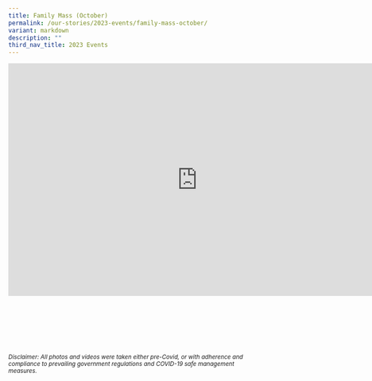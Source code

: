 ```yaml
---
title: Family Mass (October)
permalink: /our-stories/2023-events/family-mass-october/
variant: markdown
description: ""
third_nav_title: 2023 Events
---
```

<iframe allowfullscreen="true" height="469" width="760" frameborder="0" src="https://docs.google.com/presentation/d/e/2PACX-1vTG0zM8Q0xS5DDGrXjL226RPrlwSB05l_4Z34ZoH28asJUzChtiebAXEzvoKZkrZhbAjpzGFdlhCfAW/embed?start=true&amp;loop=true&amp;delayms=3000"></iframe>


<br><br><br><br><br><br>
<sup>_Disclaimer: All photos and videos were taken either pre-Covid, or with adherence and compliance to prevailing government regulations and COVID-19 safe management measures._</sup>